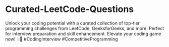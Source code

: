 # Curated-LeetCode-Questions
Unlock your coding potential with a curated collection of top-tier programming challenges from LeetCode, GeeksforGeeks, and more. Perfect for interview preparation and skill enhancement. Elevate your coding game now! 💡🚀 #CodingInterview #CompetitiveProgramming
